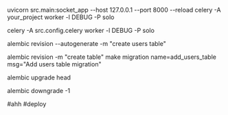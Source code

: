 uvicorn src.main:socket_app --host 127.0.0.1 --port 8000 --reload
celery -A your_project worker -l DEBUG -P solo



celery -A src.config.celery worker -l DEBUG -P solo


alembic revision --autogenerate -m "create users table"



alembic revision -m "create table"
make migration name=add_users_table msg="Add users table migration"


alembic upgrade head

alembic downgrade -1

#ahh
#deploy